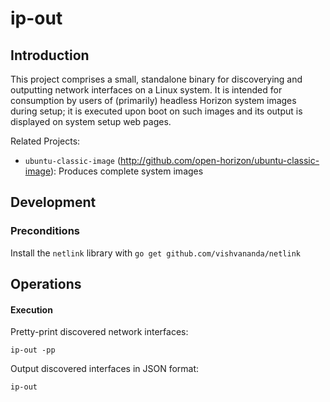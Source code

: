 # ip-out

## Introduction

This project comprises a small, standalone binary for discoverying and outputting network interfaces on a Linux system. It is intended for consumption by users of (primarily) headless Horizon system images during setup; it is executed upon boot on such images and its output is displayed on system setup web pages.

Related Projects:

* `ubuntu-classic-image` (http://github.com/open-horizon/ubuntu-classic-image): Produces complete system images

## Development

### Preconditions

Install the `netlink` library with `go get github.com/vishvananda/netlink`

## Operations

#### Execution

Pretty-print discovered network interfaces:

    ip-out -pp

Output discovered interfaces in JSON format:

    ip-out
